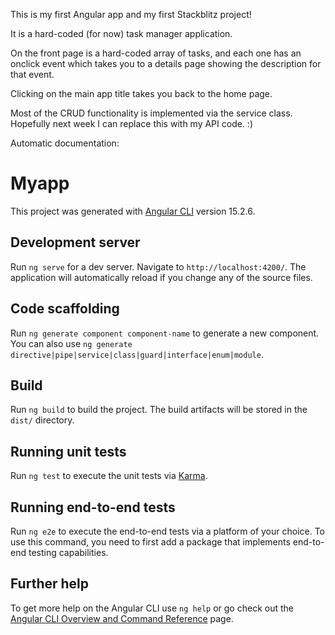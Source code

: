 This is my first Angular app and my first Stackblitz project!

It is a hard-coded (for now) task manager application.

On the front page is a hard-coded array of tasks, and each one has an onclick event which takes you to a details page showing the description for that event.

Clicking on the main app title takes you back to the home page.

Most of the CRUD functionality is implemented via the service class. Hopefully next week I can replace this with my API code. :)

Automatic documentation:

# Myapp

This project was generated with [Angular CLI](https://github.com/angular/angular-cli) version 15.2.6.

## Development server

Run `ng serve` for a dev server. Navigate to `http://localhost:4200/`. The application will automatically reload if you change any of the source files.

## Code scaffolding

Run `ng generate component component-name` to generate a new component. You can also use `ng generate directive|pipe|service|class|guard|interface|enum|module`.

## Build

Run `ng build` to build the project. The build artifacts will be stored in the `dist/` directory.

## Running unit tests

Run `ng test` to execute the unit tests via [Karma](https://karma-runner.github.io).

## Running end-to-end tests

Run `ng e2e` to execute the end-to-end tests via a platform of your choice. To use this command, you need to first add a package that implements end-to-end testing capabilities.

## Further help

To get more help on the Angular CLI use `ng help` or go check out the [Angular CLI Overview and Command Reference](https://angular.io/cli) page.

